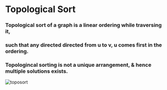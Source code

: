 # Topological Sort 
### Topological sort of a graph is a linear ordering while traversing it, 
### such that any directed directed from u to v,  u comes first in the ordering.
### Topologincal sorting is not a unique arrangement, & hence multiple solutions exists.

![toposort](https://media.geeksforgeeks.org/wp-content/cdn-uploads/graph.png)